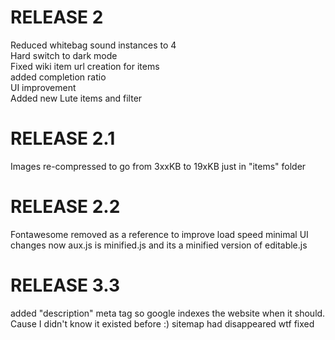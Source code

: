 #	RELEASE 2
Reduced whitebag sound instances to 4  
Hard switch to dark mode  
Fixed wiki item url creation for items  
added completion ratio  
UI improvement  
Added new Lute items and filter  
#	RELEASE 2.1
Images re-compressed to go from 3xxKB to 19xKB just in "items" folder
#	RELEASE 2.2
Fontawesome removed as a reference to improve load speed
minimal UI changes
now aux.js is minified.js and its a minified version of editable.js
#	RELEASE 3.3
added "description" meta tag so google indexes the website when it should. Cause I didn't know it existed before :)
sitemap had disappeared wtf fixed
